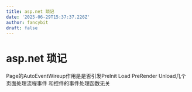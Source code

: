 ```yaml
---
title: asp.net 琐记
date: '2025-06-29T15:37:37.226Z'
author: fancybit
draft: false
---
```

<div class="header"><h1 class="single-title animate__animated animate__pulse animate__faster">asp.net 琐记</h1></div>

<div class="content" id="content"><p>Page的AutoEventWireup作用是是否引发PreInit Load PreRender Unload几个页面处理流程事件 和控件的事件处理函数无关</p><!-- raw HTML omitted --></div>

